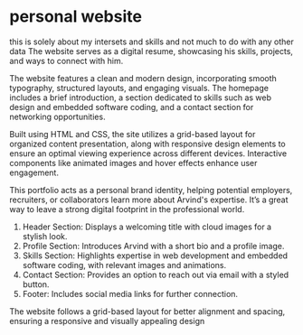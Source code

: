 # personal website
this is solely about my intersets and skills and not much to do with any other data
The website serves as a digital resume, showcasing his skills, projects, and ways to connect with him.

The website features a clean and modern design, incorporating smooth typography, structured layouts, and engaging visuals. The homepage includes a brief introduction, a section dedicated to skills such as web design and embedded software coding, and a contact section for networking opportunities.

Built using HTML and CSS, the site utilizes a grid-based layout for organized content presentation, along with responsive design elements to ensure an optimal viewing experience across different devices. Interactive components like animated images and hover effects enhance user engagement.

This portfolio acts as a personal brand identity, helping potential employers, recruiters, or collaborators learn more about Arvind's expertise. It’s a great way to leave a strong digital footprint in the professional world.

1) Header Section: Displays a welcoming title with cloud images for a stylish look.
2) Profile Section: Introduces Arvind with a short bio and a profile image.
3) Skills Section: Highlights expertise in web development and embedded software coding, with relevant images and animations.
4) Contact Section: Provides an option to reach out via email with a styled button.
5) Footer: Includes social media links for further connection.

The website follows a grid-based layout for better alignment and spacing, ensuring a responsive and visually appealing design
